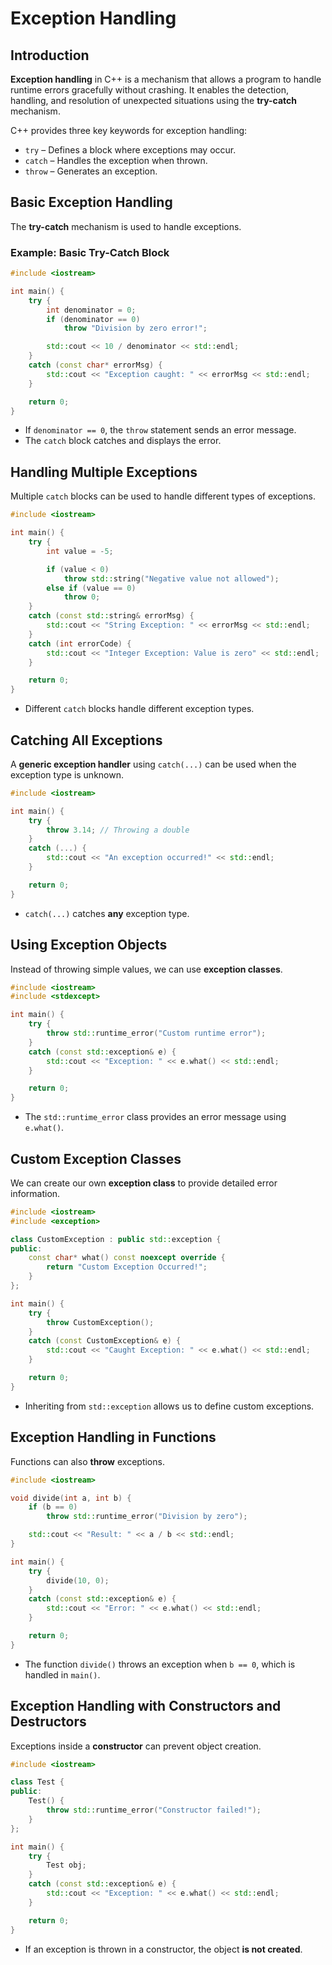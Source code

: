 # Exception Handling

## Introduction  
**Exception handling** in C++ is a mechanism that allows a program to handle runtime errors gracefully without crashing. It enables the detection, handling, and resolution of unexpected situations using the **try-catch** mechanism.

C++ provides three key keywords for exception handling:  
- `try` – Defines a block where exceptions may occur.  
- `catch` – Handles the exception when thrown.  
- `throw` – Generates an exception.

## Basic Exception Handling  
The **try-catch** mechanism is used to handle exceptions.

### Example: Basic Try-Catch Block  
```cpp
#include <iostream>

int main() {
    try {
        int denominator = 0;
        if (denominator == 0)
            throw "Division by zero error!";

        std::cout << 10 / denominator << std::endl;
    } 
    catch (const char* errorMsg) {
        std::cout << "Exception caught: " << errorMsg << std::endl;
    }

    return 0;
}
```
- If `denominator == 0`, the `throw` statement sends an error message.
- The `catch` block catches and displays the error.

## Handling Multiple Exceptions
Multiple `catch` blocks can be used to handle different types of exceptions.

```cpp
#include <iostream>

int main() {
    try {
        int value = -5;

        if (value < 0)
            throw std::string("Negative value not allowed");
        else if (value == 0)
            throw 0;
    } 
    catch (const std::string& errorMsg) {
        std::cout << "String Exception: " << errorMsg << std::endl;
    }
    catch (int errorCode) {
        std::cout << "Integer Exception: Value is zero" << std::endl;
    }

    return 0;
}
```
- Different `catch` blocks handle different exception types.

## Catching All Exceptions
A **generic exception handler** using `catch(...)` can be used when the exception type is unknown.

```cpp
#include <iostream>

int main() {
    try {
        throw 3.14; // Throwing a double
    }
    catch (...) {
        std::cout << "An exception occurred!" << std::endl;
    }

    return 0;
}
```
- `catch(...)` catches **any** exception type.

## Using Exception Objects
Instead of throwing simple values, we can use **exception classes**.

```cpp
#include <iostream>
#include <stdexcept>

int main() {
    try {
        throw std::runtime_error("Custom runtime error");
    } 
    catch (const std::exception& e) {
        std::cout << "Exception: " << e.what() << std::endl;
    }

    return 0;
}
```
- The `std::runtime_error` class provides an error message using `e.what()`.

## Custom Exception Classes
We can create our own **exception class** to provide detailed error information.

```cpp
#include <iostream>
#include <exception>

class CustomException : public std::exception {
public:
    const char* what() const noexcept override {
        return "Custom Exception Occurred!";
    }
};

int main() {
    try {
        throw CustomException();
    } 
    catch (const CustomException& e) {
        std::cout << "Caught Exception: " << e.what() << std::endl;
    }

    return 0;
}
```
- Inheriting from `std::exception` allows us to define custom exceptions.

## Exception Handling in Functions
Functions can also **throw** exceptions.

```cpp
#include <iostream>

void divide(int a, int b) {
    if (b == 0)
        throw std::runtime_error("Division by zero");

    std::cout << "Result: " << a / b << std::endl;
}

int main() {
    try {
        divide(10, 0);
    }
    catch (const std::exception& e) {
        std::cout << "Error: " << e.what() << std::endl;
    }

    return 0;
}
```
- The function `divide()` throws an exception when `b == 0`, which is handled in `main()`.

## Exception Handling with Constructors and Destructors
Exceptions inside a **constructor** can prevent object creation.

```cpp
#include <iostream>

class Test {
public:
    Test() {
        throw std::runtime_error("Constructor failed!");
    }
};

int main() {
    try {
        Test obj;
    }
    catch (const std::exception& e) {
        std::cout << "Exception: " << e.what() << std::endl;
    }

    return 0;
}
```
- If an exception is thrown in a constructor, the object **is not created**.